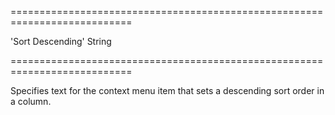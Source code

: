 <!--**
/*-------------------------------------------
    Auto-generated file. Do not modify.
-------------------------------------------

**-->
===========================================================================
<!--default-->'Sort Descending'<!--/default-->
<!--type-->String<!--/type-->
===========================================================================

<!--shortDescription-->
Specifies text for the context menu item that sets a descending sort order in a column.
<!--/shortDescription-->

<!--fullDescription-->

<!--/fullDescription-->
